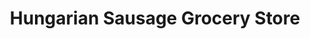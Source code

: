 ---
title: "Hungarian Sausage Grocery Store"
url: /aberdeen/hungarian-sausage-grocery-store/
shop: Supermarkt
---